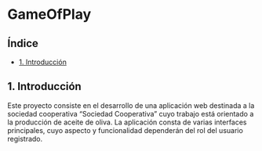 # GameOfPlay
## Índice
- [1. Introducción](#introduccion) 
<a name="introduccion"></a>						     		
## 1. Introducción 	
Este proyecto consiste en el desarrollo de una aplicación web destinada a la sociedad cooperativa “Sociedad Cooperativa” cuyo trabajo está orientado a la producción de aceite de oliva. La aplicación consta de varias interfaces principales, cuyo aspecto y funcionalidad dependerán del rol del usuario registrado. 
